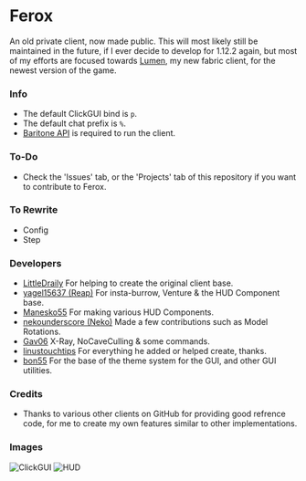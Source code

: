 # Ferox
An old private client, now made public. This will most likely still be maintained in the future, if I ever decide to develop for 1.12.2 again, but most of my efforts are focused towards [Lumen](https://github.com/olliem5/lumen), my new fabric client, for the newest version of the game.

### Info
- The default ClickGUI bind is `p`.
- The default chat prefix is `%`.
- [Baritone API](https://github.com/cabaletta/baritone/releases/download/v1.2.15/baritone-api-forge-1.2.15.jar) is required to run the client.

### To-Do
- Check the 'Issues' tab, or the 'Projects' tab of this repository if you want to contribute to Ferox.

### To Rewrite
- Config
- Step

### Developers
- [LittleDraily](https://github.com/LittleDraily) For helping to create the original client base.
- [yagel15637 (Reap)](https://github.com/yagel15637) For insta-burrow, Venture & the HUD Component base.
- [Manesko55](https://github.com/Manesko55) For making various HUD Components.
- [nekounderscore (Neko)](https://github.com/nekounderscore) Made a few contributions such as Model Rotations.
- [Gav06](https://github.com/Gav06) X-Ray, NoCaveCulling & some commands.
- [linustouchtips](https://github.com/linustouchtips) For everything he added or helped create, thanks.
- [bon55](https://github.com/bon55) For the base of the theme system for the GUI, and other GUI utilities.

### Credits
- Thanks to various other clients on GitHub for providing good refrence code, for me to create my own features similar to other implementations.

### Images
![ClickGUI](https://raw.githubusercontent.com/olliem5/ferox/master/images/clickgui.png)
![HUD](https://raw.githubusercontent.com/olliem5/ferox/master/images/hud.png)
